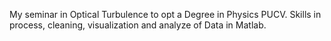 My seminar in Optical Turbulence to opt a Degree in Physics PUCV. Skills in process, cleaning, visualization and analyze of Data in Matlab.
